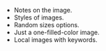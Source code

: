 - Notes on the image.
- Styles of images.
- Random sizes options.
- Just a one-filled-color image.
- Local images with keywords.
